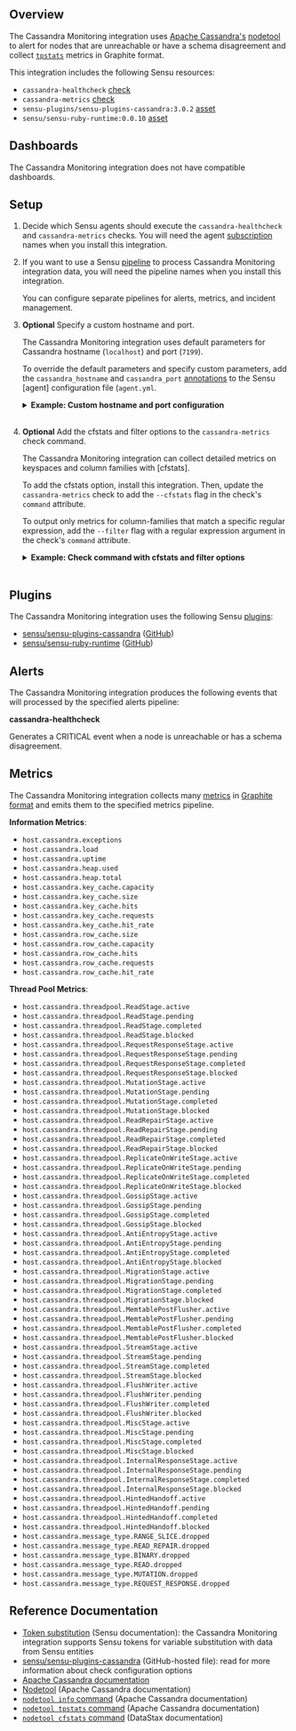 ## Overview

The Cassandra Monitoring integration uses [Apache Cassandra's][Apache Cassandra documentation] [nodetool] to alert for nodes that are unreachable or have a schema disagreement and collect [`tpstats`][`nodetool tpstats` command] metrics in Graphite format.

This integration includes the following Sensu resources:

* `cassandra-healthcheck` [check]
* `cassandra-metrics` [check]
* `sensu-plugins/sensu-plugins-cassandra:3.0.2` [asset]
* `sensu/sensu-ruby-runtime:0.0.10` [asset]

## Dashboards

<!-- List of compatible dashboards w/ screenshots (supports png, jpeg, and gif images; relative paths only; e.g. `![](img/dashboard-1.png)` )-->

<!-- This integration is compatible with the [{{dashboard_name}}][{{dashboard_link}}] (included w/ [Sensu Plus][sensu-plus]). -->

<!-- ![](img/dashboard.png) -->

The Cassandra Monitoring integration does not have compatible dashboards.

## Setup

1. Decide which Sensu agents should execute the `cassandra-healthcheck` and `cassandra-metrics` checks. You will need the agent [subscription] names when you install this integration.

1. If you want to use a Sensu [pipeline] to process Cassandra Monitoring integration data, you will need the pipeline names when you install this integration.

   You can configure separate pipelines for alerts, metrics, and incident management.

1. **Optional** Specify a custom hostname and port.

   The Cassandra Monitoring integration uses default parameters for Cassandra hostname (`localhost`) and port (`7199`).

   To override the default parameters and specify custom parameters, add the `cassandra_hostname` and `cassandra_port` [annotations] to the Sensu [agent] configuration file (`agent.yml`.

   <details><summary><strong>Example: Custom hostname and port configuration</strong></summary>

   ```yaml
   annotations:
     cassandra_hostname: "CUSTOM_HOSTNAME"
     cassandra_port: 9999
   ```

   </details>
   <br>

1. **Optional** Add the cfstats and filter options to the `cassandra-metrics` check command.

   The Cassandra Monitoring integration can collect detailed metrics on keyspaces and column families with [cfstats].

   To add the cfstats option, install this integration. Then, update the `cassandra-metrics` check to add the `--cfstats` flag in the check's `command` attribute.

   To output only metrics for column-families that match a specific regular expression, add the `--filter` flag with a regular expression argument in the check's `command` attribute.

   <details><summary><strong>Example: Check command with cfstats and filter options</strong></summary>

   ```yaml
   spec:
     command: >-
     metrics-cassandra-graphite.rb -h {{ .annotations.cassandra_hostname | default "localhost" }} -P {{ .annotations.cassandra_port | default 7199 }}
     --cfstats
     --filter <REGULAR_EXPRESSION>
   ```

   </details>
   <br>

## Plugins

<!-- Links to any Sensu Integration dependencies (i.e. Sensu Plugins) -->

The Cassandra Monitoring integration uses the following Sensu [plugins]:

* [sensu/sensu-plugins-cassandra][sensu-plugins-cassandra-bonsai] ([GitHub][sensu-plugins-cassandra-github])
* [sensu/sensu-ruby-runtime][sensu-ruby-runtime-bonsai] ([GitHub][sensu-ruby-runtime-github])

## Alerts

<!-- List of all alerts generated by this integration. -->

The Cassandra Monitoring integration produces the following events that will processed by the specified alerts pipeline:

**cassandra-healthcheck**

Generates a CRITICAL event when a node is unreachable or has a schema disagreement.

## Metrics

<!-- List of all metrics or events collected by this integration. -->

The Cassandra Monitoring integration collects many [metrics] in [Graphite format][graphite-format] and emits them to the specified metrics pipeline.

**Information Metrics**:

* `host.cassandra.exceptions`
* `host.cassandra.load`
* `host.cassandra.uptime`
* `host.cassandra.heap.used`
* `host.cassandra.heap.total`
* `host.cassandra.key_cache.capacity`
* `host.cassandra.key_cache.size`
* `host.cassandra.key_cache.hits`
* `host.cassandra.key_cache.requests`
* `host.cassandra.key_cache.hit_rate`
* `host.cassandra.row_cache.size`
* `host.cassandra.row_cache.capacity`
* `host.cassandra.row_cache.hits`
* `host.cassandra.row_cache.requests`
* `host.cassandra.row_cache.hit_rate`

**Thread Pool Metrics**:

* `host.cassandra.threadpool.ReadStage.active`
* `host.cassandra.threadpool.ReadStage.pending`
* `host.cassandra.threadpool.ReadStage.completed`
* `host.cassandra.threadpool.ReadStage.blocked`
* `host.cassandra.threadpool.RequestResponseStage.active`
* `host.cassandra.threadpool.RequestResponseStage.pending`
* `host.cassandra.threadpool.RequestResponseStage.completed`
* `host.cassandra.threadpool.RequestResponseStage.blocked`
* `host.cassandra.threadpool.MutationStage.active`
* `host.cassandra.threadpool.MutationStage.pending`
* `host.cassandra.threadpool.MutationStage.completed`
* `host.cassandra.threadpool.MutationStage.blocked`
* `host.cassandra.threadpool.ReadRepairStage.active`
* `host.cassandra.threadpool.ReadRepairStage.pending`
* `host.cassandra.threadpool.ReadRepairStage.completed`
* `host.cassandra.threadpool.ReadRepairStage.blocked`
* `host.cassandra.threadpool.ReplicateOnWriteStage.active`
* `host.cassandra.threadpool.ReplicateOnWriteStage.pending`
* `host.cassandra.threadpool.ReplicateOnWriteStage.completed`
* `host.cassandra.threadpool.ReplicateOnWriteStage.blocked`
* `host.cassandra.threadpool.GossipStage.active`
* `host.cassandra.threadpool.GossipStage.pending`
* `host.cassandra.threadpool.GossipStage.completed`
* `host.cassandra.threadpool.GossipStage.blocked`
* `host.cassandra.threadpool.AntiEntropyStage.active`
* `host.cassandra.threadpool.AntiEntropyStage.pending`
* `host.cassandra.threadpool.AntiEntropyStage.completed`
* `host.cassandra.threadpool.AntiEntropyStage.blocked`
* `host.cassandra.threadpool.MigrationStage.active`
* `host.cassandra.threadpool.MigrationStage.pending`
* `host.cassandra.threadpool.MigrationStage.completed`
* `host.cassandra.threadpool.MigrationStage.blocked`
* `host.cassandra.threadpool.MemtablePostFlusher.active`
* `host.cassandra.threadpool.MemtablePostFlusher.pending`
* `host.cassandra.threadpool.MemtablePostFlusher.completed`
* `host.cassandra.threadpool.MemtablePostFlusher.blocked`
* `host.cassandra.threadpool.StreamStage.active`
* `host.cassandra.threadpool.StreamStage.pending`
* `host.cassandra.threadpool.StreamStage.completed`
* `host.cassandra.threadpool.StreamStage.blocked`
* `host.cassandra.threadpool.FlushWriter.active`
* `host.cassandra.threadpool.FlushWriter.pending`
* `host.cassandra.threadpool.FlushWriter.completed`
* `host.cassandra.threadpool.FlushWriter.blocked`
* `host.cassandra.threadpool.MiscStage.active`
* `host.cassandra.threadpool.MiscStage.pending`
* `host.cassandra.threadpool.MiscStage.completed`
* `host.cassandra.threadpool.MiscStage.blocked`
* `host.cassandra.threadpool.InternalResponseStage.active`
* `host.cassandra.threadpool.InternalResponseStage.pending`
* `host.cassandra.threadpool.InternalResponseStage.completed`
* `host.cassandra.threadpool.InternalResponseStage.blocked`
* `host.cassandra.threadpool.HintedHandoff.active`
* `host.cassandra.threadpool.HintedHandoff.pending`
* `host.cassandra.threadpool.HintedHandoff.completed`
* `host.cassandra.threadpool.HintedHandoff.blocked`
* `host.cassandra.message_type.RANGE_SLICE.dropped`
* `host.cassandra.message_type.READ_REPAIR.dropped`
* `host.cassandra.message_type.BINARY.dropped`
* `host.cassandra.message_type.READ.dropped`
* `host.cassandra.message_type.MUTATION.dropped`
* `host.cassandra.message_type.REQUEST_RESPONSE.dropped`

## Reference Documentation

* [Token substitution] (Sensu documentation): the Cassandra Monitoring integration supports Sensu tokens for variable substitution with data from Sensu entities
* [sensu/sensu-plugins-cassandra][sensu/sensu-plugins-cassandra plugin documentation] (GitHub-hosted file): read for more information about check configuration options
* [Apache Cassandra documentation]
* [Nodetool][nodetool] (Apache Cassandra documentation)
* [`nodetool info` command] (Apache Cassandra documentation)
* [`nodetool tpstats` command] (Apache Cassandra documentation)
* [`nodetool cfstats` command] (DataStax documentation)


<!-- Links -->
[check]: https://docs.sensu.io/sensu-go/latest/observability-pipeline/observe-schedule/checks/
[asset]: https://docs.sensu.io/sensu-go/latest/plugins/assets/
[subscription]: https://docs.sensu.io/sensu-go/latest/observability-pipeline/observe-schedule/subscriptions/
[subscriptions]: https://docs.sensu.io/sensu-go/latest/observability-pipeline/observe-schedule/subscriptions/
[agents]: https://docs.sensu.io/sensu-go/latest/observability-pipeline/observe-schedule/agent/
[annotations]: https://docs.sensu.io/sensu-go/latest/observability-pipeline/observe-schedule/agent/#general-configuration-flags
[plugins]: https://docs.sensu.io/sensu-go/latest/plugins/
[metrics]: https://docs.sensu.io/sensu-go/latest/observability-pipeline/observe-schedule/metrics/
[handler]: https://docs.sensu.io/sensu-go/latest/observability-pipeline/observe-process/handlers/
[pipeline]: https://docs.sensu.io/sensu-go/latest/observability-pipeline/observe-process/pipelines/
[Token substitution]: https://docs.sensu.io/sensu-go/latest/observability-pipeline/observe-schedule/tokens/
[sensu-plus]: https://sensu.io/features/analytics
[sensu-plugins-cassandra-bonsai]: https://bonsai.sensu.io/assets/sensu-plugins/sensu-plugins-cassandra
[sensu-plugins-cassandra-github]: https://github.com/sensu-plugins/sensu-plugins-cassandra
[sensu-ruby-runtime-bonsai]: https://bonsai.sensu.io/assets/sensu/sensu-ruby-runtime
[sensu-ruby-runtime-github]: https://github.com/sensu/sensu-ruby-runtime
[graphite-format]: https://graphite.readthedocs.io/en/latest/feeding-carbon.html#the-plaintext-protocol
[Apache Cassandra documentation]: https://cassandra.apache.org/doc/latest/
[nodetool]: https://cassandra.apache.org/doc/latest/cassandra/tools/nodetool/nodetool.html
[sensu/sensu-plugins-cassandra plugin documentation]: https://github.com/sensu-plugins/sensu-plugins-cassandra/blob/master/bin/metrics-cassandra-graphite.rb
[`nodetool info` command]: https://cassandra.apache.org/doc/latest/cassandra/tools/nodetool/info.html
[`nodetool tpstats` command]: https://cassandra.apache.org/doc/latest/cassandra/tools/nodetool/tpstats.html
[`nodetool cfstats` command]: https://docs.datastax.com/en/cassandra-oss/2.1/cassandra/tools/toolsCFstats.html

